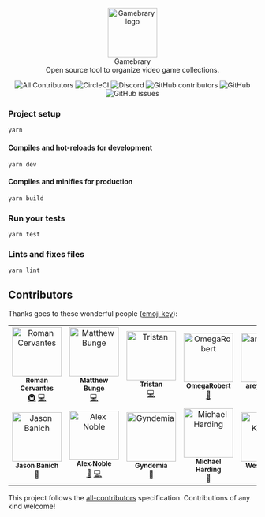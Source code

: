 <p align="center">
    <img width="100" src="https://user-images.githubusercontent.com/645310/58351456-5d5b5800-7e58-11e9-9236-fedf97ce9945.png" alt="Gamebrary logo">
    <br>
    Gamebrary
    <br>
    Open source tool to organize video game collections.</span>
</p>

<p align="center">
<img alt="All Contributors" src="https://img.shields.io/badge/all_contributors-13-orange.svg?style=flat-square">
<img alt="CircleCI" src="https://img.shields.io/circleci/build/gh/romancm/gamebrary/master.svg?style=flat-square">
<img alt="Discord" src="https://img.shields.io/discord/581552390315180046.svg?style=flat-square">
<img alt="GitHub contributors" src="https://img.shields.io/github/contributors/romancm/gamebrary.svg?style=flat-square">
<img alt="GitHub" src="https://img.shields.io/github/license/romancm/gamebrary.svg?style=flat-square">
<img alt="GitHub issues" src="https://img.shields.io/github/issues/romancm/gamebrary.svg?style=flat-square">
</p>

<!-- ![Gamebrary board](https://user-images.githubusercontent.com/645310/57200356-d0e80480-6f3f-11e9-92e2-5c80ec186bda.png) -->

### Project setup
```
yarn
```

#### Compiles and hot-reloads for development
```
yarn dev
```

#### Compiles and minifies for production
```
yarn build
```

### Run your tests
```
yarn test
```

### Lints and fixes files
```
yarn lint
```

## Contributors

Thanks goes to these wonderful people ([emoji key](https://allcontributors.org/docs/en/emoji-key)):

<!-- ALL-CONTRIBUTORS-LIST:START - Do not remove or modify this section -->
<!-- prettier-ignore -->
<table><tr><td align="center"><a href="https://dev.to/romancm"><img src="https://avatars0.githubusercontent.com/u/645310?v=4" width="100px;" alt="Roman Cervantes"/><br /><sub><b>Roman Cervantes</b></sub></a><br /><a href="#infra-romancm" title="Infrastructure (Hosting, Build-Tools, etc)">🚇</a> <a href="https://github.com/romancm/gamebrary/commits?author=romancm" title="Code">💻</a></td><td align="center"><a href="https://github.com/mattb555"><img src="https://avatars1.githubusercontent.com/u/10692492?v=4" width="100px;" alt="Matthew Bunge"/><br /><sub><b>Matthew Bunge</b></sub></a><br /><a href="https://github.com/romancm/gamebrary/commits?author=mattb555" title="Code">💻</a></td><td align="center"><a href="https://github.com/3stan"><img src="https://avatars0.githubusercontent.com/u/3209018?v=4" width="100px;" alt="Tristan"/><br /><sub><b>Tristan</b></sub></a><br /><a href="https://github.com/romancm/gamebrary/commits?author=3stan" title="Code">💻</a></td><td align="center"><a href="https://github.com/OmegaRobert"><img src="https://avatars0.githubusercontent.com/u/50242286?v=4" width="100px;" alt="OmegaRobert"/><br /><sub><b>OmegaRobert</b></sub></a><br /><a href="https://github.com/romancm/gamebrary/issues?q=author%3AOmegaRobert" title="Bug reports">🐛</a></td><td align="center"><a href="https://github.com/areyouokani"><img src="https://avatars0.githubusercontent.com/u/29702693?v=4" width="100px;" alt="areyouokani"/><br /><sub><b>areyouokani</b></sub></a><br /><a href="#question-areyouokani" title="Answering Questions">💬</a> <a href="https://github.com/romancm/gamebrary/issues?q=author%3Aareyouokani" title="Bug reports">🐛</a></td><td align="center"><a href="https://www.jacobweisz.com"><img src="https://avatars0.githubusercontent.com/u/4399499?v=4" width="100px;" alt="Jacob Weisz"/><br /><sub><b>Jacob Weisz</b></sub></a><br /><a href="#ideas-ocdtrekkie" title="Ideas, Planning, & Feedback">🤔</a></td><td align="center"><a href="http://www.guillaume-martigny.fr"><img src="https://avatars3.githubusercontent.com/u/2543511?v=4" width="100px;" alt="Guillaume Martigny"/><br /><sub><b>Guillaume Martigny</b></sub></a><br /><a href="https://github.com/romancm/gamebrary/issues?q=author%3AGMartigny" title="Bug reports">🐛</a></td></tr><tr><td align="center"><a href="https://github.com/Jdban"><img src="https://avatars2.githubusercontent.com/u/490005?v=4" width="100px;" alt="Jason Banich"/><br /><sub><b>Jason Banich</b></sub></a><br /><a href="https://github.com/romancm/gamebrary/issues?q=author%3AJdban" title="Bug reports">🐛</a></td><td align="center"><a href="http://alexnoble.co.uk"><img src="https://avatars0.githubusercontent.com/u/6237394?v=4" width="100px;" alt="Alex Noble"/><br /><sub><b>Alex Noble</b></sub></a><br /><a href="#ideas-Swinkid" title="Ideas, Planning, & Feedback">🤔</a> <a href="https://github.com/romancm/gamebrary/commits?author=Swinkid" title="Code">💻</a></td><td align="center"><a href="https://github.com/Gyndemia"><img src="https://avatars1.githubusercontent.com/u/20953745?v=4" width="100px;" alt="Gyndemia"/><br /><sub><b>Gyndemia</b></sub></a><br /><a href="https://github.com/romancm/gamebrary/issues?q=author%3AGyndemia" title="Bug reports">🐛</a></td><td align="center"><a href="https://dev.to/apersonnamedmike"><img src="https://avatars0.githubusercontent.com/u/10731372?v=4" width="100px;" alt="Michael Harding"/><br /><sub><b>Michael Harding</b></sub></a><br /><a href="https://github.com/romancm/gamebrary/issues?q=author%3Aapersonnamedmike" title="Bug reports">🐛</a></td><td align="center"><a href="https://kenyon.dev"><img src="https://avatars1.githubusercontent.com/u/7605770?v=4" width="100px;" alt="Wes Kenyon"/><br /><sub><b>Wes Kenyon</b></sub></a><br /><a href="https://github.com/romancm/gamebrary/issues?q=author%3AWKenya" title="Bug reports">🐛</a></td><td align="center"><a href="https://haseebelahi.dev"><img src="https://avatars1.githubusercontent.com/u/13603051?v=4" width="100px;" alt="Haseeb Elahi"/><br /><sub><b>Haseeb Elahi</b></sub></a><br /><a href="https://github.com/romancm/gamebrary/commits?author=haseebelahi" title="Code">💻</a></td></tr></table>

<!-- ALL-CONTRIBUTORS-LIST:END -->

This project follows the [all-contributors](https://github.com/all-contributors/all-contributors) specification. Contributions of any kind welcome!